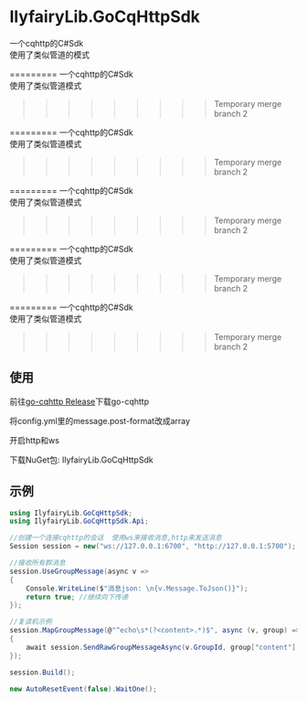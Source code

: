 # IlyfairyLib.GoCqHttpSdk

一个cqhttp的C#Sdk  
使用了类似管道的模式  

=========
一个cqhttp的C#Sdk  
使用了类似管道模式  
>>>>>>>>> Temporary merge branch 2

=========
一个cqhttp的C#Sdk  
使用了类似管道模式  
>>>>>>>>> Temporary merge branch 2

=========
一个cqhttp的C#Sdk  
使用了类似管道模式  
>>>>>>>>> Temporary merge branch 2

=========
一个cqhttp的C#Sdk  
使用了类似管道模式  
>>>>>>>>> Temporary merge branch 2

=========
一个cqhttp的C#Sdk  
使用了类似管道模式  
>>>>>>>>> Temporary merge branch 2

## 使用

前往[go-cqhttp Release](https://github.com/Mrs4s/go-cqhttp/releases)下载go-cqhttp  

将config.yml里的message.post-format改成array  

开启http和ws  

下载NuGet包: IlyfairyLib.GoCqHttpSdk  



## 示例

``` C#
using IlyfairyLib.GoCqHttpSdk;
using IlyfairyLib.GoCqHttpSdk.Api;

//创建一个连接cqhttp的会话  使用ws来接收消息,http来发送消息
Session session = new("ws://127.0.0.1:6700", "http://127.0.0.1:5700");

//接收所有群消息
session.UseGroupMessage(async v =>
{
    Console.WriteLine($"消息json: \n{v.Message.ToJson()}");
    return true; //继续向下传递
});

//复读机示例
session.MapGroupMessage(@"^echo\s*(?<content>.*)$", async (v, group) =>
{
    await session.SendRawGroupMessageAsync(v.GroupId, group["content"].Value);
});

session.Build();

new AutoResetEvent(false).WaitOne();

```
